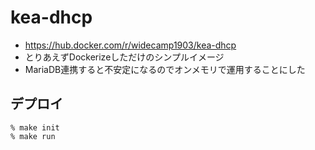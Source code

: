 # kea-dhcp
- https://hub.docker.com/r/widecamp1903/kea-dhcp
- とりあえずDockerizeしただけのシンプルイメージ
- MariaDB連携すると不安定になるのでオンメモリで運用することにした

## デプロイ
```
% make init
% make run
```
